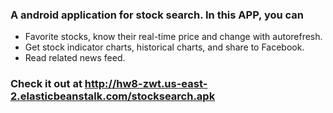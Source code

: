 

### A android application for stock search. In this APP, you can
* Favorite stocks, know their real-time price and change with autorefresh.
* Get stock indicator charts, historical charts, and share to Facebook.
* Read related news feed.

### Check it out at http://hw8-zwt.us-east-2.elasticbeanstalk.com/stocksearch.apk
